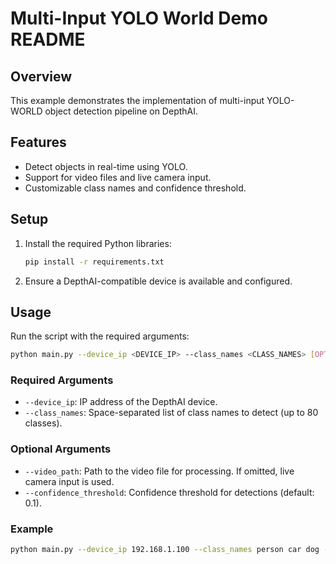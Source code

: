 # Multi-Input YOLO World Demo README

## Overview
This example demonstrates the implementation of multi-input YOLO-WORLD object detection pipeline on DepthAI. 

## Features
- Detect objects in real-time using YOLO.
- Support for video files and live camera input.
- Customizable class names and confidence threshold.

## Setup
1. Install the required Python libraries:
   ```bash
   pip install -r requirements.txt
   ```
2. Ensure a DepthAI-compatible device is available and configured.

## Usage
Run the script with the required arguments:
```bash
python main.py --device_ip <DEVICE_IP> --class_names <CLASS_NAMES> [OPTIONS]
```

### Required Arguments
- `--device_ip`: IP address of the DepthAI device.
- `--class_names`: Space-separated list of class names to detect (up to 80 classes).

### Optional Arguments
- `--video_path`: Path to the video file for processing. If omitted, live camera input is used.
- `--confidence_threshold`: Confidence threshold for detections (default: 0.1).

### Example
```bash
python main.py --device_ip 192.168.1.100 --class_names person car dog --video_path input.mp4 --confidence_threshold 0.2
```